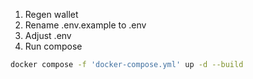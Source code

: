 1. Regen wallet
2. Rename .env.example to .env
3. Adjust .env 
4. Run compose
```sh
docker compose -f 'docker-compose.yml' up -d --build 
```